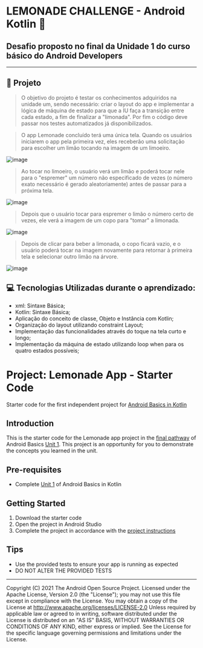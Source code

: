 # LEMONADE CHALLENGE - Android Kotlin 🍋

## Desafio proposto no final da Unidade 1 do curso básico do Android Developers
 
---
## 📱 Projeto

> O objetivo do projeto é testar os conhecimentos adquiridos na unidade um, sendo necessário: criar o layout do app e implementar a lógica de máquina de estado para que a IU faça a transição entre cada estado, a fim de finalizar a "limonada". Por fim o código deve passar nos testes automatizados já disponibilizados.

> O app Lemonade concluído terá uma única tela. Quando os usuários iniciarem o app pela primeira vez, eles receberão uma solicitação para escolher um limão tocando na imagem de um limoeiro.

![image](https://user-images.githubusercontent.com/89861753/171450780-9f82de3a-831c-4a87-8690-3a4af4a0f11b.png)


> Ao tocar no limoeiro, o usuário verá um limão e poderá tocar nele para o "espremer" um número não especificado de vezes (o número exato necessário é gerado aleatoriamente) antes de passar para a próxima tela.

![image](https://user-images.githubusercontent.com/89861753/171450790-0edb0fa5-d664-4993-9f8b-cf7518bd6615.png)


> Depois que o usuário tocar para espremer o limão o número certo de vezes, ele verá a imagem de um copo para "tomar" a limonada.

![image](https://user-images.githubusercontent.com/89861753/171450807-e29ba792-7dde-4ada-815a-e68e48f64c6c.png)


> Depois de clicar para beber a limonada, o copo ficará vazio, e o usuário poderá tocar na imagem novamente para retornar à primeira tela e selecionar outro limão na árvore.

![image](https://user-images.githubusercontent.com/89861753/171450821-209ca644-da1d-49a7-9d4b-408e715af9dc.png)


## 💻 Tecnologias Utilizadas durante o aprendizado:

- xml: Sintaxe Básica;
- Kotlin: Sintaxe Básica;
- Aplicação do conceito de classe, Objeto e Instância com Kotlin;
- Organização do layout utilizando constraint Layout;
- Implementação das funcionalidades através do toque na tela curto e longo;
- Implementação da máquina de estado utilizando loop when para os quatro estados possíveis;


Project: Lemonade App - Starter Code
==================================

Starter code for the first independent project for [Android Basics in Kotlin](https://developer.android.com/courses/android-basics-kotlin/course)

Introduction
------------

This is the starter code for the Lemonade app project in the [final pathway](https://developer.android.com/courses/pathways/android-basics-kotlin-four) of Android Basics [Unit 1](https://developer.android.com/courses/android-basics-kotlin/unit-1). This project is an opportunity for you to demonstrate the concepts you learned in the unit.

Pre-requisites
--------------

- Complete [Unit 1](https://developer.android.com/courses/android-basics-kotlin/unit-1) of Android Basics in Kotlin

Getting Started
---------------

1. Download the starter code
2. Open the project in Android Studio
3. Complete the project in accordance with the [project instructions](https://developer.android.com/codelabs/basic-android-kotlin-training-project-lemonade)

Tips
----

- Use the provided tests to ensure your app is running as expected
- DO NOT ALTER THE PROVIDED TESTS

---
 Copyright (C) 2021 The Android Open Source Project.
 Licensed under the Apache License, Version 2.0 (the "License");
 you may not use this file except in compliance with the License.
 You may obtain a copy of the License at
     http://www.apache.org/licenses/LICENSE-2.0
 Unless required by applicable law or agreed to in writing, software
 distributed under the License is distributed on an "AS IS" BASIS,
 WITHOUT WARRANTIES OR CONDITIONS OF ANY KIND, either express or implied.
 See the License for the specific language governing permissions and
 limitations under the License.
